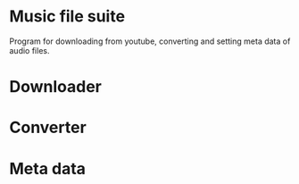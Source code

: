 # Music file suite
Program for downloading from youtube, converting and setting meta data of audio files.

# Downloader

# Converter

# Meta data